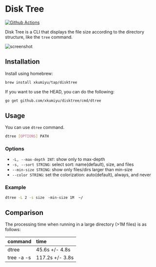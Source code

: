 # Disk Tree

[![Github Actions][ci-status]][ci]

[ci]: https://github.com/xkumiyu/disktree/actions
[ci-status]: https://github.com/xkumiyu/disktree/workflows/test/badge.svg

Disk Tree is a CLI that displays the file size according to the directory structure,
like the `tree` command.

![screenshot](https://user-images.githubusercontent.com/6437204/103475169-20a26180-4dee-11eb-94eb-fdfd1310dd98.png)

## Installation

Install using homebrew:

```sh
brew install xkumiyu/tap/disktree
```

If you want to use the HEAD, you can do the following:

```sh
go get github.com/xkumiyu/disktree/cmd/dtree
```

## Usage

You can use `dtree` command.

```sh
dtree [OPTIONS] PATH
```

### Options

- `-L, --max-depth INT`: show only to max-depth
- `-s, --sort STRING`: select sort: name(default), size, and files
- `--min-size STRING`: show only files/dirs larger than min-size
- `--color STRING`: set the colorization: auto(default), always, and never

### Example

```sh
dtree -L 2 -s size　-min-size 1M  ~/
```

## Comparison

The processing time when running in a large directory (>1M files) is as follows:

| command | time |
| :-- | :-- |
| dtree | 45.6s +/- 4.8s |
| tree -a -s | 117.2s +/- 3.8s  |
